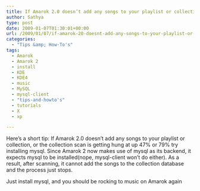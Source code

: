 ```yaml
---
title: If Amarok 2.0 doesn’t add any songs to your playlist or collection…..
author: Sathya
type: post
date: 2009-01-07T01:30:01+00:00
url: /2009/01/07/if-amarok-20-doesnt-add-any-songs-to-your-playlist-or-collection/
categories:
  - "Tips &amp; How-To's"
tags:
  - Amarok
  - Amarok 2
  - install
  - KDE
  - KDE4
  - music
  - MySQL
  - mysql-client
  - "tips-and-howto's"
  - tutorials
  - X
  - xp

---
```

Here&#8217;s a short tip: If Amarok 2.0 doesn&#8217;t add any songs to your playlist or collection, or the collection scan is getting hung at up 47% or 79% try installing mysql. Since Amarok 2 now makes use of mysql as its backend, it expects mysql to be installed(nope, mysql-client won&#8217;t do either). As a result, after scanning, it cannot add the songs to the collection database and the process just stops.
  
Just install mysql, and you should be rocking to music on Amarok again